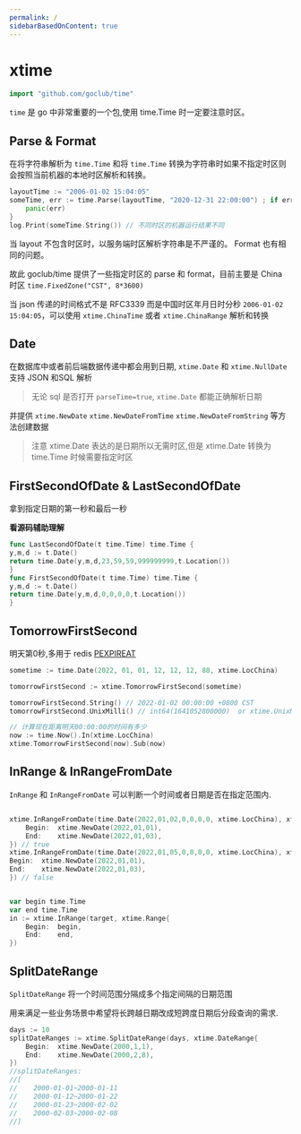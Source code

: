```yaml
---
permalink: /
sidebarBasedOnContent: true
---
```


# xtime

```go
import "github.com/goclub/time"
```

`time` 是 go 中非常重要的一个包,使用 time.Time 时一定要注意时区。

## Parse & Format 

在将字符串解析为 `time.Time` 和将 `time.Time` 转换为字符串时如果不指定时区则会按照当前机器的本地时区解析和转换。

```go
layoutTime := "2006-01-02 15:04:05"
someTime, err := time.Parse(layoutTime, "2020-12-31 22:00:00") ; if err != nil {
    panic(err)
}
log.Print(someTime.String()) // 不同时区的机器运行结果不同
```

当 layout 不包含时区时，以服务端时区解析字符串是不严谨的。
Format 也有相同的问题。

故此 goclub/time 提供了一些指定时区的 parse 和 format，目前主要是 China 时区 `time.FixedZone("CST", 8*3600)`

当 json 传递的时间格式不是 RFC3339 而是中国时区年月日时分秒 `2006-01-02 15:04:05`，可以使用 `xtime.ChinaTime` 或者 `xtime.ChinaRange` 解析和转换

## Date

在数据库中或者前后端数据传递中都会用到日期, `xtime.Date` 和 `xtime.NullDate` 支持 JSON 和SQL 解析 

> 无论 sql 是否打开 `parseTime=true`, `xtime.Date` 都能正确解析日期

并提供 `xtime.NewDate` `xtime.NewDateFromTime` `xtime.NewDateFromString` 等方法创建数据

> 注意 xtime.Date 表达的是日期所以无需时区,但是 xtime.Date 转换为 time.Time 时候需要指定时区


## FirstSecondOfDate & LastSecondOfDate

拿到指定日期的第一秒和最后一秒

**看源码辅助理解**
```go
func LastSecondOfDate(t time.Time) time.Time {
y,m,d := t.Date()
return time.Date(y,m,d,23,59,59,999999999,t.Location())
}
func FirstSecondOfDate(t time.Time) time.Time {
y,m,d := t.Date()
return time.Date(y,m,d,0,0,0,0,t.Location())
}
```

## TomorrowFirstSecond

明天第0秒,多用于 redis [PEXPIREAT](pexpireat)  

```go
sometime := time.Date(2022, 01, 01, 12, 12, 12, 88, xtime.LocChina)

tomorrowFirstSecond := xtime.TomorrowFirstSecond(sometime)

tomorrowFirstSecond.String() // 2022-01-02 00:00:00 +0800 CST
tomorrowFirstSecond.UnixMilli() // int64(1641052800000)  or xtime.UnixMilli(tomorrowFirstSecond)

// 计算现在距离明天00:00:00的时间有多少
now := time.Now().In(xtime.LocChina)
xtime.TomorrowFirstSecond(now).Sub(now)

```

## InRange & InRangeFromDate

`InRange` 和 `InRangeFromDate` 可以判断一个时间或者日期是否在指定范围内.

```go

xtime.InRangeFromDate(time.Date(2022,01,02,0,0,0,0, xtime.LocChina), xtime.DateRange{
    Begin:  xtime.NewDate(2022,01,01),
    End:    xtime.NewDate(2022,01,03),
}) // true
xtime.InRangeFromDate(time.Date(2022,01,05,0,0,0,0, xtime.LocChina), xtime.DateRange{
Begin:  xtime.NewDate(2022,01,01),
End:    xtime.NewDate(2022,01,03),
}) // false


var begin time.Time
var end time.Time
in := xtime.InRange(target, xtime.Range{
    Begin:  begin,
    End:    end,
})
```

## SplitDateRange

`SplitDateRange` 将一个时间范围分隔成多个指定间隔的日期范围

用来满足一些业务场景中希望将长跨越日期改成短跨度日期后分段查询的需求.

```go
days := 10
splitDateRanges := xtime.SplitDateRange(days, xtime.DateRange{
    Begin:  xtime.NewDate(2000,1,1),
    End:    xtime.NewDate(2000,2,8),
})
//splitDateRanges:
//[
//    2000-01-01~2000-01-11
//    2000-01-12~2000-01-22
//    2000-01-23~2000-02-02
//    2000-02-03~2000-02-08
//]
```